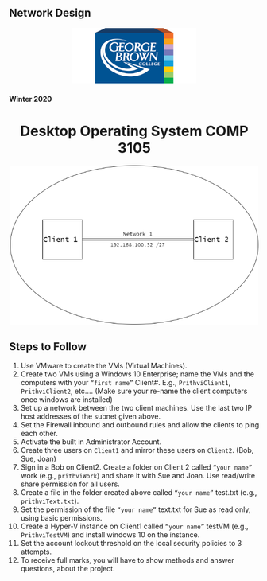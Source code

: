 ## Network Design

<p align="center">
<img src="src/gbc_logo.png" width="250">
</p>

<h4>Winter 2020</h4>

<h1 align="center">Desktop Operating System COMP 3105</h1>

<p align="center">
<img src="src/Comp3105.png" width="500">
</p>

<h2>Steps to Follow</h2>

1. Use VMware to create the VMs (Virtual Machines).
1. Create two VMs using a Windows 10 Enterprise; name the VMs and the computers with your `“first name”` Client#. E.g., `PrithviClient1`, `PrithviClient2`, etc.… (Make sure your re-name the client computers once windows are installed)
1. Set up a network between the two client machines. Use the last two IP host addresses of the subnet given above.
1. Set the Firewall inbound and outbound rules and allow the clients to ping each other.
1. Activate the built in Administrator Account.
1. Create three users on `Client1` and mirror these users on `Client2`. (Bob, Sue, Joan)
1. Sign in a Bob on Client2. Create a folder on Client 2 called `“your name”` work (e.g., `prithviWork`) and share it with Sue and Joan. Use read/write share permission for all users.
1. Create a file in the folder created above called `“your name”` test.txt (e.g., `prithviText.txt`).
1. Set the permission of the file `“your name”` text.txt for Sue as read only, using basic permissions.
1. Create a Hyper-V instance on Client1 called `“your name”` testVM (e.g., `PrithviTestVM`) and install windows 10 on the instance.
1. Set the account lockout threshold on the local security policies to 3 attempts.
1. To receive full marks, you will have to show methods and answer questions, about the project.
